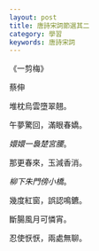 ```yaml
---
layout: post
title: 唐詩宋詞節選其二
category: 學習
keywords: 唐詩宋詞
---
```


《一剪梅》  

蔡伸  

堆枕烏雲墮翠翹。  

午夢驚回，滿眼春嬌。  

_嬛嬛一裊楚宮腰_。  

那更春來，玉減香消。  

_柳下朱門傍小橋_。  

幾度紅窗，誤認鳴鑣。  

斷腸風月可憐宵。  

忍使恹恹，兩處無聊。  
